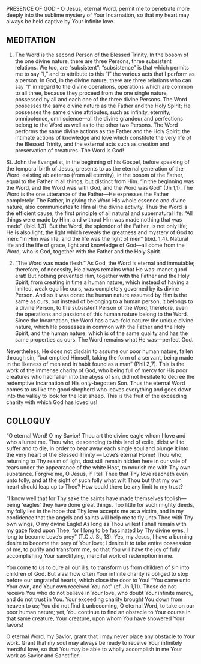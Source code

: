 PRESENCE OF GOD - O Jesus, eternal Word, permit me to penetrate more deeply into the sublime mystery of Your Incarnation, so that my heart may always be held captive by Your infinite love.

## MEDITATION

1. The Word is the second Person of the Blessed Trinity. In the bosom of the one divine nature, there are three Persons, three subsistent relations. We too, are “subsistent”: “subsistence” is that which permits me to say “I,” and to attribute to this “I” the various acts that I perform as a person. In God, in the divine nature, there are three relations who can say “I” in regard to the divine operations, operations which are common to all three, because they proceed from the one single nature, possessed by all and each one of the three divine Persons. The Word possesses the same divine nature as the Father and the Holy Spirit; He possesses the same divine attributes, such as infinity, eternity, omnipotence, omniscience—all the divine grandeur and perfections belong to the Word as well as to the other two Persons. The Word performs the same divine actions as the Father and the Holy Spirit: the intimate actions of knowledge and love which constitute the very life of the Blessed Trinity, and the external acts such as creation and preservation of creatures. The Word is God!

St. John the Evangelist, in the beginning of his Gospel, before speaking of the temporal birth of Jesus, presents to us the eternal generation of the Word, existing ab aeterno (from all eternity), in the bosom of the Father, equal to the Father in all things, but distinct from Him. “In the beginning was the Word, and the Word was with God, and the Word was God” (Jn 1,1). The Word is the one utterance of the Father—He expresses the Father completely. The Father, in giving the Word His whole essence and divine nature, also communicates to Him all the divine activity. Thus the Word is the efficient cause, the first principle of all natural and supernatural life: “All things were made by Him, and without Him was made nothing that was made” (ibid. 1,3). But the Word, the splendor of the Father, is not only life; He is also light, the light which reveals the greatness and mystery of God to men: “In Him was life, and the life was the light of men” (ibid. 1,4). Natural life and the life of grace, light and knowledge of God—all come from the Word, who is God, together with the Father and the Holy Spirit. 


2. “The Word was made flesh.” As God, the Word is eternal and immutable; therefore, of necessity, He always remains what He was: manet quod erat! But nothing prevented Him, together with the Father and the Holy Spirit, from creating in time a human nature, which instead of having a limited, weak ego like ours, was completely governed by its divine Person. And so it was done: the human nature assumed by Him is the same as ours, but instead of belonging to a human person, it belongs to a divine Person, to the subsistent Person of the Word; therefore, even the operations and passions of this human nature belong to the Word. Since the Incarnation, the Word has a two-fold nature: the unique divine nature, which He possesses in common with the Father and the Holy Spirit, and the human nature, which is of the same quality and has the same properties as ours. The Word remains what He was—perfect God. 

Nevertheless, He does not disdain to assume our poor human nature, fallen through sin, “but emptied Himself, taking the form of a servant, being made in the likeness of men and in habit found as a man” (Phil 2,7). This is the work of the immense charity of God, who being full of mercy for His poor creatures who had fallen into the abyss of sin, did not hesitate to decree the redemptive Incarnation of His only-begotten Son. Thus the eternal Word comes to us like the good shepherd who leaves everything and goes down into the valley to look for the lost sheep. This is the fruit of the exceeding charity with which God has loved us!

## COLLOQUY

“O eternal Word! O my Savior! Thou art the divine eagle whom I love and who allurest me. Thou who, descending to this land of exile, didst will to suffer and to die, in order to bear away each single soul and plunge it into the very heart of the Blessed Trinity — Love’s eternal Home! Thou who, returning to Thy realm of light, dost still remain hidden here in our vale of tears under the appearance of the white Host, to nourish me with Thy own substance. Forgive me, O Jesus, if I tell Thee that Thy love reacheth even unto folly, and at the sight of such folly what wilt Thou but that my own heart should leap up to Thee? How could there be any limit to my trust? 

“I know well that for Thy sake the saints have made themselves foolish—being 'eagles’ they have done great things. Too little for such mighty deeds, my folly lies in the hope that Thy love accepts me as a victim, and in my confidence that the angels and saints will help me to fly unto Thee with Thy own wings, O my divine Eagle! As long as Thou willest I shall remain with my gaze fixed upon Thee, for I long to be fascinated by Thy divine eyes, I long to become Love’s prey” (T.C.J. St, 13). Yes, my Jesus, I have a burning desire to become the prey of Your love; I desire it to take entire possession of me, to purify and transform me, so that You will have the joy of fully accomplishing Your sanctifying, merciful work of redemption in me. 

You come to us to cure all our ills, to transform us from children of sin into children of God. But alas! how often Your infinite charity is obliged to stop before our ungrateful hearts, which close the door to You! “You came unto Your own, and Your own received You not” (cf. Jn 1,11). Those do not receive You who do not believe in Your love, who doubt Your infinite mercy, and do not trust in You. Your exceeding charity brought You down from heaven to us; You did not find it unbecoming, O eternal Word, to take on our poor human nature; yet, You continue to find an obstacle to Your course in that same creature, Your creature, upon whom You have showered Your favors!

O eternal Word, my Savior, grant that I may never place any obstacle to Your work. Grant that my soul may always be ready to receive Your infinitely merciful love, so that You may be able to wholly accomplish in me Your work as Savior and Sanctifier.